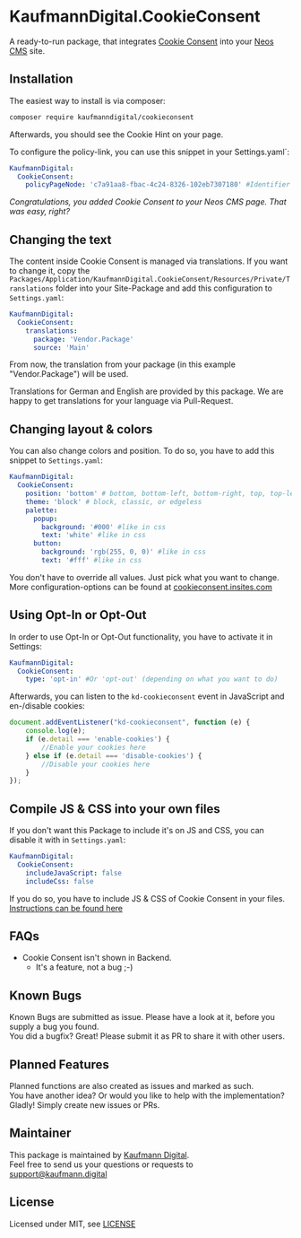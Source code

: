 KaufmannDigital.CookieConsent
=============================

A ready-to-run package, that integrates [Cookie Consent](https://cookieconsent.insites.com/) into your [Neos CMS](https://www.neos.io) site.

Installation
------------

The easiest way to install is via composer:
```bash
composer require kaufmanndigital/cookieconsent
```
Afterwards, you should see the Cookie Hint on your page.

To configure the policy-link, you can use this snippet in your Settings.yaml`:

```yaml
KaufmannDigital:
  CookieConsent:
    policyPageNode: 'c7a91aa8-fbac-4c24-8326-102eb7307180' #Identifier of documentNode you want to link.
```

_Congratulations, you added Cookie Consent to your Neos CMS page. That was easy, right?_


Changing the text
-----------------

The content inside Cookie Consent is managed via translations. If you want to change it, copy the `Packages/Application/KaufmannDigital.CookieConsent/Resources/Private/Translations` folder into your Site-Package and add this configuration to `Settings.yaml`:
```yaml
KaufmannDigital:
  CookieConsent:
    translations:
      package: 'Vendor.Package'
      source: 'Main'
```
From now, the translation from your package (in this example "Vendor.Package") will be used.

Translations for German and English are provided by this package. We are happy to get translations for your language via Pull-Request.

Changing layout & colors
------------------------

You can also change colors and position. To do so, you have to add this snippet to `Settings.yaml`:
```yaml
KaufmannDigital:
  CookieConsent:
    position: 'bottom' # bottom, bottom-left, bottom-right, top, top-left or top-right 
    theme: 'block' # block, classic, or edgeless
    palette:
      popup:
        background: '#000' #like in css
        text: 'white' #like in css
      button:
        background: 'rgb(255, 0, 0)' #like in css
        text: '#fff' #like in css
```
You don't have to override all values. Just pick what you want to change. More configuration-options can be found at [cookieconsent.insites.com](https://cookieconsent.insites.com) 


Using Opt-In or Opt-Out
-----------------------

In order to use Opt-In or Opt-Out functionality, you have to activate it in Settings:
```yaml
KaufmannDigital:
  CookieConsent:
    type: 'opt-in' #Or 'opt-out' (depending on what you want to do)
``` 
Afterwards, you can listen to the `kd-cookieconsent` event in JavaScript and en-/disable cookies:
```javascript
document.addEventListener("kd-cookieconsent", function (e) {
    console.log(e);
    if (e.detail === 'enable-cookies') {
        //Enable your cookies here
    } else if (e.detail === 'disable-cookies') {
        //Disable your cookies here
    }
});
```

Compile JS & CSS into your own files
------------------------------------

If you don't want this Package to include it's on JS and CSS, you can disable it with in `Settings.yaml`:
```yaml
KaufmannDigital:
  CookieConsent:
    includeJavaScript: false
    includeCss: false
```
If you do so, you have to include JS & CSS of Cookie Consent in your files. [Instructions can be found here](https://github.com/insites/cookieconsent/#installation)


FAQs
----
* Cookie Consent isn't shown in Backend.
  * It's a feature, not a bug ;-)


Known Bugs
----------
Known Bugs are submitted as issue. Please have a look at it, before you supply a bug you found.  
You did a bugfix? Great! Please submit it as PR to share it with other users. 

Planned Features
----------------
Planned functions are also created as issues and marked as such.  
You have another idea? Or would you like to help with the implementation? Gladly! Simply create new issues or PRs.

Maintainer
----------
This package is maintained by [Kaufmann Digital](https://www.kaufmann.digital).  
Feel free to send us your questions or requests to [support@kaufmann.digital](mailto:support@kaufmann.digital)

License
-------
Licensed under MIT, see [LICENSE](LICENSE)
